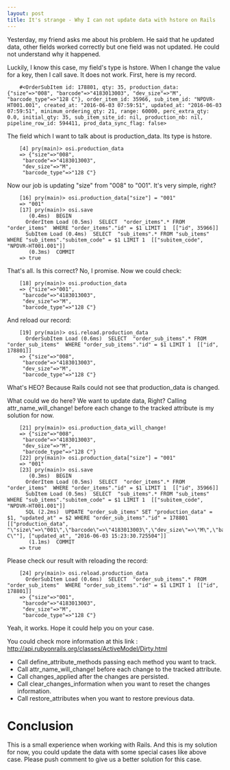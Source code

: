 ```yaml
---
layout: post
title: It's strange - Why I can not update data with hstore on Rails
---
```

Yesterday, my friend asks me about his problem. He said that he updated data, other fields worked correctly but one field was not updated. He could not understand why it happened.

Luckily, I know this case, my field's type is hstore. When I change the value for a key, then I call save. It does not work. First, here is my record.

```
    #<OrderSubItem id: 178801, qty: 35, production_data: {"size"=>"008", "barcode"=>"4183013003", "dev_size"=>"M", "barcode_type"=>"128 C"}, order_item_id: 35966, sub_item_id: "NPDVR-HT001.001", created_at: "2016-06-03 07:59:51", updated_at: "2016-06-03 07:59:51", minimum_ordering_qty: 21, range: 60000, perc_extra_qty: 0.0, initial_qty: 35, sub_item_site_id: nil, production_nb: nil, pipeline_row_id: 594411, prod_data_sync_flag: false>
```

The field which I want to talk about is production_data. Its type is hstore.

```
    [4] pry(main)> osi.production_data
    => {"size"=>"008",
     "barcode"=>"4183013003",
     "dev_size"=>"M",
     "barcode_type"=>"128 C"}
```

Now our job is updating "size" from "008" to "001". It's very simple, right?

```
    [16] pry(main)> osi.production_data["size"] = "001"
    => "001"
    [17] pry(main)> osi.save
       (0.4ms)  BEGIN
      OrderItem Load (0.5ms)  SELECT  "order_items".* FROM "order_items"  WHERE "order_items"."id" = $1 LIMIT 1  [["id", 35966]]
      SubItem Load (0.4ms)  SELECT  "sub_items".* FROM "sub_items"  WHERE "sub_items"."subitem_code" = $1 LIMIT 1  [["subitem_code", "NPDVR-HT001.001"]]
       (0.3ms)  COMMIT
    => true
```

That's all. Is this correct? No, I promise. Now we could check:

```
    [18] pry(main)> osi.production_data
    => {"size"=>"001",
     "barcode"=>"4183013003",
     "dev_size"=>"M",
     "barcode_type"=>"128 C"}
```

And reload our record:

```
    [19] pry(main)> osi.reload.production_data
      OrderSubItem Load (0.6ms)  SELECT  "order_sub_items".* FROM "order_sub_items"  WHERE "order_sub_items"."id" = $1 LIMIT 1  [["id", 178801]]
    => {"size"=>"008",
     "barcode"=>"4183013003",
     "dev_size"=>"M",
     "barcode_type"=>"128 C"}
```

What's HEO? Because Rails could not see that production_data is changed.

What could we do here? We want to update data, Right? Calling attr_name_will_change! before each change to the tracked attribute is my solution for now.

```
    [21] pry(main)> osi.production_data_will_change!
    => {"size"=>"008",
     "barcode"=>"4183013003",
     "dev_size"=>"M",
     "barcode_type"=>"128 C"}
    [22] pry(main)> osi.production_data["size"] = "001"
    => "001"
    [23] pry(main)> osi.save
       (0.3ms)  BEGIN
      OrderItem Load (0.5ms)  SELECT  "order_items".* FROM "order_items"  WHERE "order_items"."id" = $1 LIMIT 1  [["id", 35966]]
      SubItem Load (0.5ms)  SELECT  "sub_items".* FROM "sub_items"  WHERE "sub_items"."subitem_code" = $1 LIMIT 1  [["subitem_code", "NPDVR-HT001.001"]]
      SQL (2.2ms)  UPDATE "order_sub_items" SET "production_data" = $1, "updated_at" = $2 WHERE "order_sub_items"."id" = 178801  [["production_data", "\"size\"=>\"001\",\"barcode\"=>\"4183013003\",\"dev_size\"=>\"M\",\"barcode_type\"=>\"128 C\""], ["updated_at", "2016-06-03 15:23:30.725504"]]
       (1.1ms)  COMMIT
    => true
```

Please check our result with reloading the record:

```
    [24] pry(main)> osi.reload.production_data
      OrderSubItem Load (0.6ms)  SELECT  "order_sub_items".* FROM "order_sub_items"  WHERE "order_sub_items"."id" = $1 LIMIT 1  [["id", 178801]]
    => {"size"=>"001",
     "barcode"=>"4183013003",
     "dev_size"=>"M",
     "barcode_type"=>"128 C"}
```

Yeah, it works. Hope it could help you on your case.

You could check more information at this link : http://api.rubyonrails.org/classes/ActiveModel/Dirty.html

*   Call define_attribute_methods passing each method you want to track.
*   Call attr_name_will_change! before each change to the tracked attribute.
*   Call changes_applied after the changes are persisted.
*   Call clear_changes_information when you want to reset the changes information.
*   Call restore_attributes when you want to restore previous data.

# Conclusion

This is a small experience when working with Rails. And this is my solution for now, you could update the data with some special cases like above case. Please push comment to give us a better solution for this case.